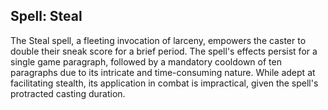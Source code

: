 ## Spell: Steal

The Steal spell, a fleeting invocation of larceny, empowers the caster to double their sneak score for a brief period. The spell's effects persist for a single game paragraph, followed by a mandatory cooldown of ten paragraphs due to its intricate and time-consuming nature. While adept at facilitating stealth, its application in combat is impractical, given the spell's protracted casting duration.
